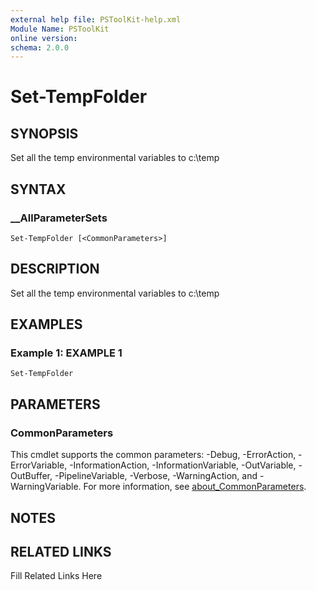 ```yaml
---
external help file: PSToolKit-help.xml
Module Name: PSToolKit
online version: 
schema: 2.0.0
---
```


# Set-TempFolder

## SYNOPSIS

Set all the temp environmental variables to c:\temp

## SYNTAX

### __AllParameterSets

```
Set-TempFolder [<CommonParameters>]
```

## DESCRIPTION

Set all the temp environmental variables to c:\temp


## EXAMPLES

### Example 1: EXAMPLE 1

```
Set-TempFolder
```








## PARAMETERS


### CommonParameters

This cmdlet supports the common parameters: -Debug, -ErrorAction, -ErrorVariable, -InformationAction, -InformationVariable, -OutVariable, -OutBuffer, -PipelineVariable, -Verbose, -WarningAction, and -WarningVariable. For more information, see [about_CommonParameters](http://go.microsoft.com/fwlink/?LinkID=113216).

## NOTES



## RELATED LINKS

Fill Related Links Here

